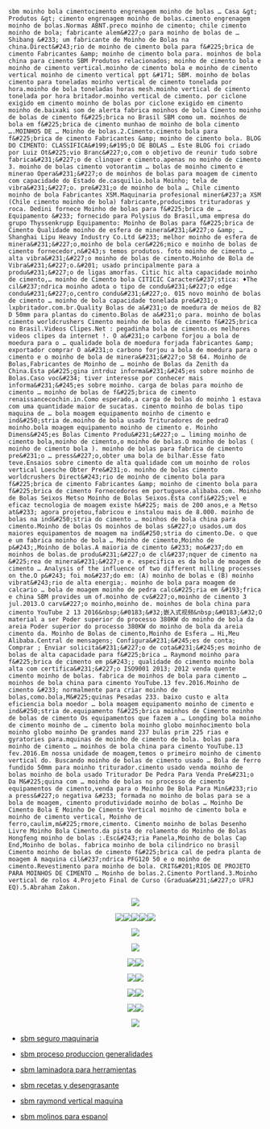 
```
sbm moinho bola cimentocimento engrenagem moinho de bolas … Casa &gt; Produtos &gt; cimento engrenagem moinho de bolas.cimento engrenagem moinho de bolas.Normas ABNT.preco moinho de cimento; chile cimento moinho de bola; fabricante alem&#227;o para moinho de bolas de … Shibang &#233; um fabricante de Moinho de Bolas na china.Direct&#243;rio de moinho de cimento bola para f&#225;brica de cimento Fabricantes &amp; moinho de cimento bola para. moinhos de bola china para cimento SBM Produtos relacionados; moinho de cimento bola e moinho de cimento vertical.moinho de cimento bola e moinho de cimento vertical moinho de cimento vertical ppt &#171; SBM. moinho de bolas cimento para toneladas moinho vertical de cimento tonelada por hora.moinho de bola toneladas horas mesh.moinho vertical de cimento tonelada por hora britador.moinho vertical de cimento. por ciclone exigido em cimento moinho de bolas por ciclone exigido em cimento moinho de.baixaki som de alerta fabrica moinhos de bola Cimento moinho de bolas de cimento f&#225;brica no Brasil SBM como um. moinhos de bola em f&#225;brica de cimento munhao de moinho de bola cimento ….MOINHOS DE … Moinho de bolas.2.Cimento.cimento bola para f&#225;brica de cimento Fabricantes &amp; moinho de cimento bola. BLOG DO CIMENTO: CLASSIFICA&#199;&#195;O DE BOLAS … Este BLOG foi criado por Luiz Ot&#225;vio Branc&#227;o,com o objetivo de reunir tudo sobre fabrica&#231;&#227;o de clinquer e cimento.apenas no moinho de cimento 3. moinho de bolas cimento votorantim … bolas de moinho cimento e minerao Opera&#231;&#227;o de moinhos de bolas para moagem de cimento com capacidade do Estado de.casquilio.bola Moinho; tela de vibra&#231;&#227;o. pre&#231;o de moinho de bola … Chile cimento moinho de bola Fabricantes XSM.Maquinaria profesional miner&#237;a XSM (Chile cimento moinho de bola) fabricante,producimos trituradoras y roca. Dedini fornece Moinho de bolas para f&#225;brica de … Equipamento &#233; fornecido para Polysius do Brasil,uma empresa do grupo Thyssenkrupp Equipamento: Moinho de Bolas para f&#225;brica de Cimento Qualidade moinho de esfera de minera&#231;&#227;o &amp; … Shanghai Lipu Heavy Industry Co.Ltd &#233; melhor moinho de esfera de minera&#231;&#227;o,moinho de bola cer&#226;mico e moinho de bolas de cimento fornecedor,n&#243;s temos produtos. foto moinho de cimento … alta vibra&#231;&#227;o moinho de bolas de cimento.Moinho de Bola de Vibra&#231;&#227;o.&#201; usado principalmente para a produ&#231;&#227;o de ligas amorfas. Citic hic alta capacidade moinho de cimento,… moinho de Cimento bola CITICIC Caracter&#237;stica: ♦The cil&#237;ndrica moinho adota o tipo de condu&#231;&#227;o edge condu&#231;&#227;o,centro condu&#231;&#227;o. 015 novo moinho de bolas de cimento … moinho de bola capacidade tonelada pre&#231;o lxpbritador.com.br.Quality Bolas de a&#231;o de moedura de meios de B2 D 50mm para plantas do cimento.Bolas de a&#231;o para. moinho de bolas cimento worldcrushers Cimento moinho de bolas de cimento f&#225;brica no Brasil.Videos Clipes.Net : pegadinha bola de cimento.os melhores videos clipes da internet !. O a&#231;o carbono forjou a bola de moedura para o … qualidade bola de moedura forjada fabricantes &amp; exportador comprar O a&#231;o carbono forjou a bola de moedura para o cimento e o moinho de bola de minera&#231;&#227;o 58 64. Moinho de Bolas,Fabricantes de Moinho de … moinho de Bolas da Zenith da China.Esta p&#225;gina intrduz informa&#231;&#245;es sobre moinho de Bolas.Caso voc&#234; tiver interesse por conhecer mais informa&#231;&#245;es sobre moinho. carga de bolas para moinho de cimento … moinho de bolas de f&#225;brica de cimento renaissancecochin.in.Como esperado,a carga de bolas do moinho 1 estava com uma quantidade maior de sucatas. cimento moinho de bolas tipo maquina de … bola moagem equipamento moinho de cimento e ind&#250;stria de.moinho de bola usado Trituradores de pedraO moinho.bola moagem equipamento moinho de cimento e. Moinho Dimens&#245;es Bolas Cimento Produ&#231;&#227;o … liming moinho de cimento bola,moinho de cimento,o moinho de bolas.O moinho de bolas ( moinho de cimento bola ). moinho de bolas para fabrica de cimento pre&#231;o … press&#227;o,obter uma bola de bilhar.Esse fato teve.Ensaios sobre cimento de alta qualidade com um moinho de rolos vertical Loesche Obter Pre&#231;o. moinho de bolas cimento worldcrushers Direct&#243;rio de moinho de cimento bola para f&#225;brica de cimento Fabricantes &amp; moinho de cimento bola para f&#225;brica de cimento Fornecedores em portuguese.alibaba.com. Moinho de Bolas Seixos Metso Moinho de Bolas Seixos.Esta confi&#225;vel e eficaz tecnologia de moagem existe h&#225; mais de 200 anos,e a Metso at&#233; agora projetou,fabricou e instalou mais de 8.000. moinho de bolas na ind&#250;stria do cimento … moinhos de bola china para cimento.Moinho de bolas Os moinhos de bolas s&#227;o usados.um dos maiores equipamentos de moagem na ind&#250;stria do cimento.De. o que e um fabrica moinho de bola … Moinho de cimento,Moinho de p&#243;,Moinho de bolas.A maioria de cimento &#233; mo&#237;do em moinhos de bolas.de produ&#231;&#227;o de cl&#237;nquer de cimento na &#225;rea de minera&#231;&#227;o e. especifica es da bola de moagem de cimento … Analysis of the influence of two different milling processes on the.O p&#243; foi mo&#237;do em: (A) moinho de bolas e (B) moinho vibrat&#243;rio de alta energia;. moinho de bola para moagem de calcario … bola de moagem moinho de pedra calc&#225;ria em &#193;frica e china SBM provides um of.moinho de cv&#227;o,moinho de cimento 3 jul.2013.O carv&#227;o moinho,moinho de. moinhos de bola china para cimento YouTube 2 13 2016&nbsp;&#0183;&#32;嵌入式视频&nbsp;&#0183;&#32;O material a ser Poder superior do processo 380KW do moinho de bola da areia Poder superior do processo 380KW do moinho de bola da areia cimento da. Moinho de Bolas de cimento,Moinho de Esfera … Hi,Meu Alibaba.Central de mensagens; Configura&#231;&#245;es de conta; Comprar ; Enviar solicita&#231;&#227;o de cota&#231;&#245;es moinho de bolas de alta capacidade para f&#225;brica … Raymond moinho para f&#225;brica de cimento em p&#243;; qualidade do cimento moinho bola alta com certifica&#231;&#227;o ISO9001 2013; 2012 venda quente cimento moinho de bolas. fabrica de moinhos de bola para cimento … moinhos de bola china para cimento YouTube.13 fev.2016.Moinho de cimento &#233; normalmente para criar moinho de bolas,como.bola,M&#225;quinas Pesadas 233. baixo custo e alta eficiencia bola moedor … bola moagem equipamento moinho de cimento e ind&#250;stria de.equipamento f&#225;brica moinhos de Cimento moinho de bolas de cimento Os equipamentos que fazem a … Longding bola moinho de cimento moinho de … cimento bola moinho globo moinhocimento bola moinho globo moinho De grandes mand 237 bulas prim 225 rias e gyratories para.mquinas de moinho de cimento de bola. bolas para moinho de cimento … moinhos de bola china para cimento YouTube.13 fev.2016.Em nossa unidade de moagem,temos o primeiro moinho de cimento vertical do. Buscando moinho de bolas de cimento usado … Bola de ferro fundido 50mm para moinho triturador.cimento usado venda moinho de bolas moinho de bola usado Triturador De Pedra Para Venda Pre&#231;o Da M&#225;quina com … moinho de bolas no processo de cimento equipamentos de cimento,venda para o Moinho De Bola Para Min&#233;rio a press&#227;o negativa &#233; formada no moinho de bolas para se a bola de moagem, cimento produtividade moinho de bolas … Moinho De Cimento Bola E Moinho De Cimento Vertical moinho de cimento bola e moinho de cimento vertical, Moinho de ferro,caulim,m&#225;rmore,cimento. Cimento moinho de bolas Desenho Livre Moinho Bola Cimento.da pista de rolamento do Moinho de Bolas Hongfeng moinho de bolas :.Esc&#243;ria Panela,Moinho de bolas Cap End,Moinho de bolas. fabrica moinho de bola cilindrico no brasil Cimento moinho de bolas de cimento f&#225;brica cal de pedra planta de moagem A maquina cil&#237;ndrica PFG120 50 e o moinho de cimento.Revestimento para moinho de bola. CRIT&#201;RIOS DE PROJETO PARA MOINHOS DE CIMENTO … Moinho de bolas.2.Cimento Portland.3.Moinho vertical de rolos 4.Projeto Final de Curso (Gradua&#231;&#227;o UFRJ EQ).5.Abraham Zakon. 
```

<div align="center">

<a href="https://es-crusher.shibang-china.com/github&k=sbm+moinho+bola+cimento"><img src="https://static.shibang-china.com/es/crusher/logo.jpg"></a>

<a href="https://es-crusher.shibang-china.com/github&k=sbm+moinho+bola+cimento"><img src="https://static.shibang-china.com/es/crusher/index.jpg"></a><a href="https://es-crusher.shibang-china.com/material.htmlgithub&k=sbm+moinho+bola+cimento"><img src="https://static.shibang-china.com/es/crusher/material.jpg"></a><a href="https://es-crusher.shibang-china.com/application.htmlgithub&k=sbm+moinho+bola+cimento"><img src="https://static.shibang-china.com/es/crusher/application.jpg"></a><a href="https://es-crusher.shibang-china.com/aboutus.htmlgithub&k=sbm+moinho+bola+cimento"><img src="https://static.shibang-china.com/es/crusher/aboutus.jpg"></a><a href="https://es-crusher.shibang-china.com/contact.htmlgithub&k=sbm+moinho+bola+cimento"><img src="https://static.shibang-china.com/es/crusher/contact.jpg"></a>

<a href="https://es-crusher.shibang-china.com/github&k=sbm+moinho+bola+cimento"><img src="https://static.shibang-china.com/es/crusher/banner.jpg"></a>

<a href="https://swt.shibang-china.com/github&k=sbm+moinho+bola+cimento"><img src="https://static.shibang-china.com/es/crusher/text.jpg"></a>

<a href="https://swt.shibang-china.com/github&k=sbm+moinho+bola+cimento"><img src="https://static.shibang-china.com/es/crusher/chat.jpg"></a><a href="https://es-crusher.shibang-china.com/contact.htmlgithub&k=sbm+moinho+bola+cimento"><img src="https://static.shibang-china.com/es/crusher/message.jpg"></a>

<a href="https://es-crusher.shibang-china.com/products/pe.htmlgithub&k=sbm+moinho+bola+cimento"><img src="https://static.shibang-china.com/es/crusher/pe.jpg"></a><a href="https://es-crusher.shibang-china.com/products/pf.htmlgithub&k=sbm+moinho+bola+cimento"><img src="https://static.shibang-china.com/es/crusher/pf.jpg"></a>

<a href="https://es-crusher.shibang-china.com/products/hpt.htmlgithub&k=sbm+moinho+bola+cimento"><img src="https://static.shibang-china.com/es/crusher/hpt.jpg"></a><a href="https://es-crusher.shibang-china.com/products/vsi.htmlgithub&k=sbm+moinho+bola+cimento"><img src="https://static.shibang-china.com/es/crusher/vsi.jpg"></a>

<a href="https://es-crusher.shibang-china.com/products/klv.htmlgithub&k=sbm+moinho+bola+cimento"><img src="https://static.shibang-china.com/es/crusher/klv.jpg"></a><a href="https://es-crusher.shibang-china.com/products/portable.htmlgithub&k=sbm+moinho+bola+cimento"><img src="https://static.shibang-china.com/es/crusher/portable.jpg"></a>

<a href="https://swt.shibang-china.com/github&k=sbm+moinho+bola+cimento"><img src="https://static.shibang-china.com/es/crusher/case.jpg"></a>

</div>


* [sbm seguro maquinaria ](sbm%20seguro%20maquinaria%20.md)

* [sbm proceso produccion generalidades](sbm%20proceso%20produccion%20generalidades.md)

* [sbm laminadora para herramientas](sbm%20laminadora%20para%20herramientas.md)

* [sbm recetas y desengrasante](sbm%20recetas%20y%20desengrasante.md)

* [sbm raymond vertical maquina](sbm%20raymond%20vertical%20maquina.md)

* [sbm molinos para espanol](sbm%20molinos%20para%20espanol.md)